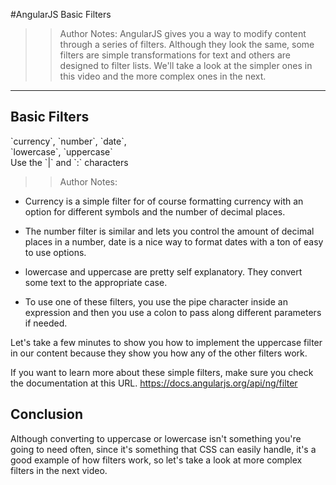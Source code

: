 <!-- .slide: data-state="title" -->
#AngularJS
Basic Filters

> > Author Notes:
AngularJS gives you a way to modify content through a series of filters. Although they look the same, some filters are simple transformations for text and others are designed to filter lists. We'll take a look at the simpler ones in this video and the more complex ones in the next.

---

## Basic Filters

<div class="fragment">`currency`, `number`, `date`,<br> `lowercase`, `uppercase`</div>

<div class="fragment">Use the `|` and `:` characters</div>

> > Author Notes:
- Currency is a simple filter for of course formatting currency with an option for different symbols and the number of decimal places.
- The number filter is similar and lets you control the amount of decimal places in a number, date is a nice way to format dates with a ton of easy to use options.
- lowercase and uppercase are pretty self explanatory. They convert some text to the appropriate case.

- To use one of these filters, you use the pipe character inside an expression and then you use a colon to pass along different parameters if needed.

Let's take a few minutes to show you how to implement the uppercase filter in our content because they show you how any of the other filters work.

If you want to learn more about these simple filters, make sure you check the documentation at this URL. https://docs.angularjs.org/api/ng/filter

## Conclusion
Although converting to uppercase or lowercase isn't something you're going to need often, since it's something that CSS can easily handle, it's a good example of how filters work, so let's take a look at more complex filters in the next video.
